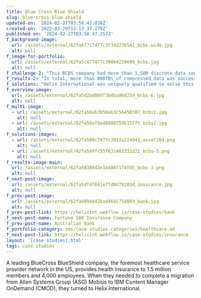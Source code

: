```yaml
---
title: Blue Cross Blue Shield
slug: blue-cross-blue-shield
updated-on: '2024-02-27T03:58:41.038Z'
created-on: '2022-03-29T13:13:37.279Z'
published-on: '2024-02-27T03:58:47.257Z'
f_background-image:
  url: /assets/external/62fa6f717477c3734d23b541_bcbs-wide.jpg
  alt: null
f_image-for-portfolio:
  url: /assets/external/62fa5c877477c39864228699_bcbs.jpg
  alt: null
f_challenge-2: "This BCBS company had more than 1,500 discrete data sources from which more than 800TB\_of data needed to be extracted. Almost all of this data was highly sensitive, meaning that offline migration hardware services with end-to-end encryption both in motion and at rest was required.\n\nAdditionally, a significant majority of the data was static records, including invoices, patient records, and case records. These records were to be very infrequently accessed and never changed, but must be kept ready for quick location and reference.\n\nAll of this data had to be made available for rapid federated search across various storage locations and formats, with support for search based on any metadata or filters. Upon locating the relevant data from potentially many different locations, the data was to be packaged up into any selected document format such as PDF, with compliant branding and legal information applied, and then served up on-demand. This would enable user and customer self-service.\n\nFinally, due to the massive amount of data and legal implications should any discrepancies, errors, or loss of data integrity occur, this BCBS\_company required a comprehensive audit trail with full chain of custody for every unit of data touched by the migration project.\n\nIn order to significantly reduce migration costs, Helix International migrated only the most recent, frequently accessed, and dynamic data to CMOD, leaving the static data in its original storage location. In order to integrate the data access within CMOD's native web-based document viewer, called IBM\_Content Navigator (ICN), Helix deployed it's proprietary RealTime\_Viewer (RTV)\_APIs, allowing for the static data to be accessed from the original location and served up in document format within the ICN\_interface."
f_results-2: "In total, more than 800TB\_of compressed data was successfully discovered, extracted, normalized, and optimized by the Helix Massive Archival Retrieval System (MARS)\_migration platform. The data was extracted from more than 1,500 discrete sources, including various archives, programs, and repositories.\n\nBy utilizing RTVs APIs to circumvent the original ECM, viewer, and APIs, Helix saved this Blue Cross Blue Shield customer more than $5M within the first year--a combination of savings against the licensing fee renewal of the legacy ECM and viewer, as well as reduced cloud computing and storage costs. This savings more than offset the cost of the entire migration project within the first year since contract signing, with ongoing savings forever thereafter."
f_solutions: "Helix International was uniquely qualified to solve this BCBS company's needs due to the proprietary Helix MARS migration platform. While alternative options do exist, the Helix MARS\_platform features several unique and differentiating advantages, such as the ability to extract, read, normalize, and manipulate data from archives without decompression. The platform includes 45 unique extractors for every legacy ECM commonly employed by enterprises.\n\nAdditionally, the Helix MARS\_platform features the proprietary RTV program and RESTful APIs, which allow for records data to be viewed in any format without need of migrating the data, and without need of the legacy ECM, viewer, or any of the associated licenses. This unique approach to ECM\_migrations and retirement of legacy ECM\_solutions has saved over one billion dollars to date for more than 500 enterprises, and is one of the many reasons why Helix International is IBM's premium partner of choice for ECM, ETL,\_and ESB projects."
f_overview-image:
  url: /assets/external/62fa5d2bd80df3b8ba86d25d_bcbs-6.jpg
  alt: null
f_multi-image:
  - url: /assets/external/62fa56ab3b5beb3c56450307_bcbs1.jpg
    alt: null
  - url: /assets/external/62fa56af9ad0008359b15ff5_bcbs2.jpg
    alt: null
f_solutions-images:
  - url: /assets/external/62fa589c7477c3813a224941_asset204.png
    alt: null
  - url: /assets/external/62fa589fc55f631462331d21_bcbs-5.png
    alt: null
f_results-image-main:
  url: /assets/external/62fa5838943e1b486f174fd5_bcbs-3.png
  alt: null
f_next-post-image:
  url: /assets/external/62fa5dfd7661e7fd0d79203d_insurance.jpg
  alt: null
f_prev-post-image:
  url: /assets/external/62fa6894d42bad469275d083_bank.jpg
  alt: null
f_prev-post-link: https://helixint.webflow.io/case-studies/bank
f_next-post-name: Fortune 500 Insurance Company
f_prev-post-name: Australian Bank
f_portfolio-category: cms/case-studies-categories/healthcare.md
f_next-post-link: https://helixint.webflow.io/case-studies/insurance
layout: '[case-studies].html'
tags: case-studies
---
```


A leading BlueCross BlueShield company, the foremost healthcare service provider network in the US, provides health insurance to 1.5 million members and 4,000 employees. When they needed to complete a migration from Allen Systems Group (ASG) Mobius to IBM Content Manager OnDemand (CMOD), they turned to Helix International.
